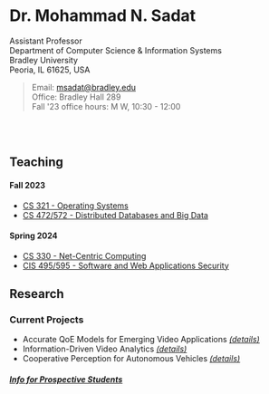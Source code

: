 # Dr. Mohammad N. Sadat
Assistant Professor  
Department of Computer Science & Information Systems  
Bradley University  
Peoria, IL 61625, USA  

> Email: msadat@bradley.edu  
> Office: Bradley Hall 289  
> Fall '23 office hours: M W, 10:30 - 12:00   
<br>
<br>

## Teaching

#### Fall 2023
- [CS 321 - Operating Systems](./Teaching/CS321/)
- [CS 472/572 - Distributed Databases and Big Data](./Teaching/CS472-572/) 


#### Spring 2024
- [CS 330 - Net-Centric Computing](./Teaching/CS330/) 
- [CIS 495/595 - Software and Web Applications Security](./Teaching/CIS495-595/) 

## Research 

### Current Projects 

- Accurate QoE Models for Emerging Video Applications [*(details)*](./Research)
- Information-Driven Video Analytics [*(details)*](./Research)
- Cooperative Perception for Autonomous Vehicles [*(details)*](./Research)

##### [Info for Prospective Students](./Research/student-research.md)

